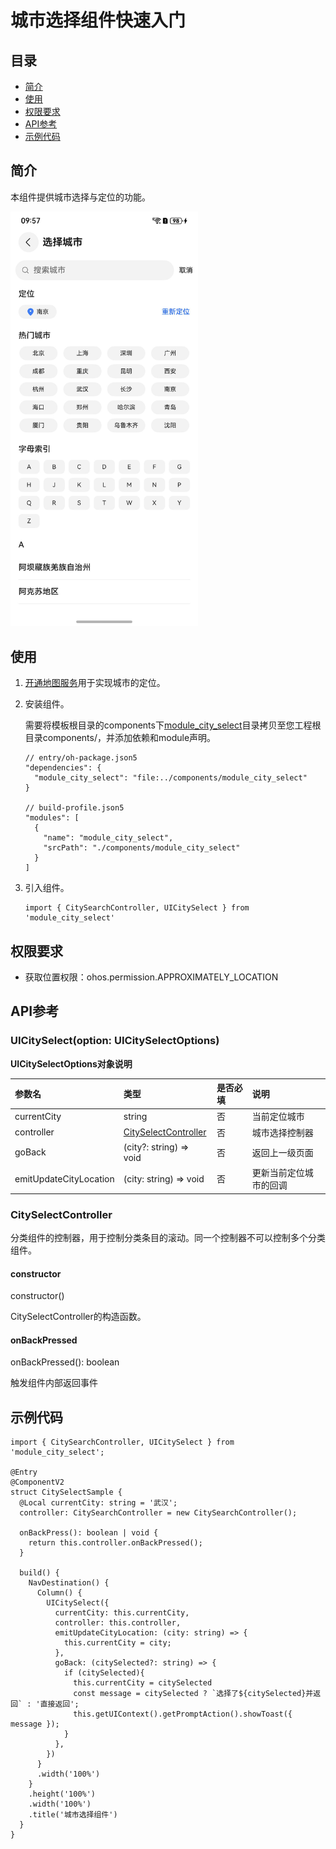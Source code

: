 # 城市选择组件快速入门

## 目录

- [简介](#简介)
- [使用](#使用)
- [权限要求](#权限要求)
- [API参考](#API参考)
- [示例代码](#示例代码)

## 简介

本组件提供城市选择与定位的功能。

<img src="screenshots/city.jpeg" width="300">



## 使用

1. [开通地图服务](https://developer.huawei.com/consumer/cn/doc/harmonyos-guides/map-config-agc)用于实现城市的定位。

2. 安装组件。

   需要将模板根目录的components下[module_city_select](../module_city_select)目录拷贝至您工程根目录components/，并添加依赖和module声明。

    ```
    // entry/oh-package.json5
    "dependencies": {
      "module_city_select": "file:../components/module_city_select"
    }

    // build-profile.json5
    "modules": [
      {
        "name": "module_city_select",
        "srcPath": "./components/module_city_select"
      }
    ]
    ```

3. 引入组件。

    ```
    import { CitySearchController, UICitySelect } from 'module_city_select'
    ```

## 权限要求

* 获取位置权限：ohos.permission.APPROXIMATELY_LOCATION

## API参考

### UICitySelect(option: UICitySelectOptions)

**UICitySelectOptions对象说明**

| 参数名                 | 类型                                          | 是否必填 | 说明                   |
| :--------------------- | :-------------------------------------------- | :------- | :--------------------- |
| currentCity            | string                                        | 否       | 当前定位城市           |
| controller             | [CitySelectController](#CitySelectController) | 否       | 城市选择控制器         |
| goBack                 | (city?: string) => void                       | 否       | 返回上一级页面         |
| emitUpdateCityLocation | (city: string) => void                        | 否       | 更新当前定位城市的回调 |

### CitySelectController

分类组件的控制器，用于控制分类条目的滚动。同一个控制器不可以控制多个分类组件。

#### constructor

constructor()

CitySelectController的构造函数。

#### onBackPressed

onBackPressed(): boolean

触发组件内部返回事件

## 示例代码

```
import { CitySearchController, UICitySelect } from 'module_city_select';

@Entry
@ComponentV2
struct CitySelectSample {
  @Local currentCity: string = '武汉';
  controller: CitySearchController = new CitySearchController();

  onBackPress(): boolean | void {
    return this.controller.onBackPressed();
  }

  build() {
    NavDestination() {
      Column() {
        UICitySelect({
          currentCity: this.currentCity,
          controller: this.controller,
          emitUpdateCityLocation: (city: string) => {
            this.currentCity = city;
          },
          goBack: (citySelected?: string) => {
            if (citySelected){
              this.currentCity = citySelected
              const message = citySelected ? `选择了${citySelected}并返回` : '直接返回';
              this.getUIContext().getPromptAction().showToast({ message });
            }
          },
        })
      }
      .width('100%')
    }
    .height('100%')
    .width('100%')
    .title('城市选择组件')
  }
}
```
